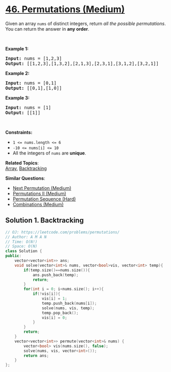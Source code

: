 # [46. Permutations (Medium)](https://leetcode.com/problems/permutations/)

<p>Given an array <code>nums</code> of distinct integers, return <em>all the possible permutations</em>. You can return the answer in <strong>any order</strong>.</p>

<p>&nbsp;</p>
<p><strong>Example 1:</strong></p>
<pre><strong>Input:</strong> nums = [1,2,3]
<strong>Output:</strong> [[1,2,3],[1,3,2],[2,1,3],[2,3,1],[3,1,2],[3,2,1]]
</pre><p><strong>Example 2:</strong></p>
<pre><strong>Input:</strong> nums = [0,1]
<strong>Output:</strong> [[0,1],[1,0]]
</pre><p><strong>Example 3:</strong></p>
<pre><strong>Input:</strong> nums = [1]
<strong>Output:</strong> [[1]]
</pre>
<p>&nbsp;</p>
<p><strong>Constraints:</strong></p>

<ul>
	<li><code>1 &lt;= nums.length &lt;= 6</code></li>
	<li><code>-10 &lt;= nums[i] &lt;= 10</code></li>
	<li>All the integers of <code>nums</code> are <strong>unique</strong>.</li>
</ul>


**Related Topics**:  
[Array](https://leetcode.com/tag/array/), [Backtracking](https://leetcode.com/tag/backtracking/)

**Similar Questions**:
* [Next Permutation (Medium)](https://leetcode.com/problems/next-permutation/)
* [Permutations II (Medium)](https://leetcode.com/problems/permutations-ii/)
* [Permutation Sequence (Hard)](https://leetcode.com/problems/permutation-sequence/)
* [Combinations (Medium)](https://leetcode.com/problems/combinations/)

## Solution 1. Backtracking

```cpp
// OJ: https://leetcode.com/problems/permutations/
// Author: A M A N
// Time: O(N!)
// Space: O(N)
class Solution {
public:
    vector<vector<int>> ans;
    void solve(vector<int>& nums, vector<bool>vis, vector<int> temp){
        if(temp.size()==nums.size()){
            ans.push_back(temp);
            return;
        }
        for(int i = 0; i<nums.size(); i++){
            if(!vis[i]){
                vis[i] = 1;
                temp.push_back(nums[i]);
                solve(nums, vis, temp);
                temp.pop_back();
                vis[i] = 0;
            }
        }
        return;
    }
    vector<vector<int>> permute(vector<int>& nums) {
        vector<bool> vis(nums.size(), false);
        solve(nums, vis, vector<int>());
        return ans;
    }
};
```